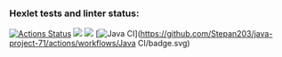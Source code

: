 ### Hexlet tests and linter status:
[![Actions Status](https://github.com/Stepan203/java-project-71/workflows/hexlet-check/badge.svg)](https://github.com/Stepan203/java-project-71/actions)
<a href="https://codeclimate.com/github/Stepan203/java-project-71/maintainability"><img src="https://api.codeclimate.com/v1/badges/bfe5c2952e09418a3911/maintainability" /></a>
<a href="https://codeclimate.com/github/Stepan203/java-project-71/test_coverage"><img src="https://api.codeclimate.com/v1/badges/bfe5c2952e09418a3911/test_coverage" /></a>
[![Java CI](https://github.com/Stepan203/java-project-71/actions/workflows/main.yml/badge.svg)](https://github.com/Stepan203/java-project-71/actions/workflows/Java CI/badge.svg)
